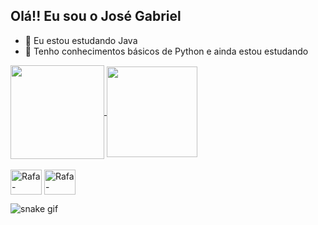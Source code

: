 ## Olá!! Eu sou o José Gabriel 

- 🍵 Eu estou estudando Java
- 🐍 Tenho conhecimentos básicos de Python e ainda estou estudando

<a href="https://github.com/josegab1515/github-readme-stats">
  <img height=150 align="center" src="https://github-readme-stats.vercel.app/api?username=josegab1515&show_icons=true&theme=tokyonight" />
</a>
<a href="https://github.com/josegab1515/convoychat">
  <img height=145 align="center" src="https://github-readme-stats.vercel.app/api/top-langs?username=josegab1515&layout=compact&langs_count=8&card_width=320&theme=tokyonight" />
</a>

<div style="display: inline_block"><br>
  <img align="center" alt="Rafa-Python" height="40" width="50" src="https://cdn.jsdelivr.net/gh/devicons/devicon@latest/icons/python/python-original.svg">
  <img align="center" alt="Rafa-Csharp" height="40" width="50" src="https://cdn.jsdelivr.net/gh/devicons/devicon@latest/icons/java/java-original.svg">
</div>

![snake gif](https://github.com/josegab1515/josegab1515/blob/output/github-contribution-grid-snake.gif)
            
          
        
          
